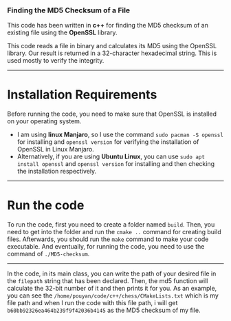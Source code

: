 ### Finding the MD5 Checksum of a File

This code has been written in **c++** for finding the MD5 checksum of an existing file using the **OpenSSL** library.

This code reads a file in binary and calculates its MD5 using the OpenSSL library. Our result is returned in a 32-character hexadecimal string. This is used mostly to verify the integrity.

---

# Installation Requirements

Before running the code, you need to make sure that OpenSSL is installed on your operating system.
- I am using **linux Manjaro**, so I use the command `sudo pacman -S openssl` for installing and `openssl version` for verifying the installation of OpenSSL in Linux Manjaro.
- Alternatively, if you are using **Ubuntu Linux**, you can use `sudo apt install openssl` and `openssl version` for installing and then checking the installation respectively.

---

# Run the code

To run the code, first you need to create a folder named `build`. Then, you need to get into the folder and run the `cmake ..` command for creating build files. Afterwards, you should run the `make` command to make your code executable. And eventually, for running the code, you need to use the command of `./MD5-checksum`.

---

In the code, in its main class, you can write the path of your desired file in the `filepath` string that has been declared. Then, the md5 function will calculate the 32-bit number of it and then prints it for you.
As an example, you can see the `/home/pouyan/code/c++/chess/CMakeLists.txt` which is my file path and when I run the code with this file path, i will get `b60bb92326ea464b239f9f42036b4145` as the MD5 checksum of my file.